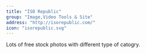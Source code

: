 ```yaml
---
title: "ISO Republic"
group: "Image,Video Tools & Site"
address: "http://isorepublic.com/"
icon: "isorepublic.svg"
---
```

Lots of free stock photos with different type of catogry.
